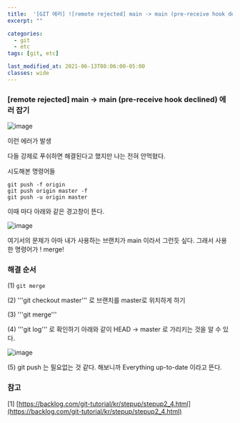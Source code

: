 ```yaml
---
title:  '[GIT 에러] ![remote rejected] main -> main (pre-receive hook declined)'
excerpt: ""

categories:
  - git
  - etc
tags: [git, etc]

last_modified_at: 2021-06-13T08:06:00-05:00
classes: wide
---
```

###  [remote rejected] main -> main (pre-receive hook declined) 에러 잡기


![image](https://user-images.githubusercontent.com/53431568/125394140-2f448380-e3e4-11eb-9eff-67877f29e11a.png)

이런 에러가 발생

다들 강제로 푸쉬하면 해결된다고 했지만 나는 전혀 안먹혔다.

시도해본 명령어들

```
git push -f origin
git push origin master -f
git push -u origin master
```

이때 마다 아래와 같은 경고창이 뜬다.

![image](https://user-images.githubusercontent.com/53431568/125394294-729ef200-e3e4-11eb-80f4-02d83f1e1bb7.png)

여기서의 문제가 아마 내가 사용하는 브랜치가 main 이라서 그런듯 싶다. 그래서 사용한 명령어가 ! merge!

### 해결 순서

(1) ```git merge```

(2) '''git checkout master''' 로 브랜치를 master로 위치하게 하기 

(3) '''git merge'''

(4) '''git log''' 로 확인하기 아래와 같이 HEAD -> master 로 가리키는 것을 알 수 있다.

![image](https://user-images.githubusercontent.com/53431568/125394497-b8f45100-e3e4-11eb-93da-c168341d4a21.png)

(5) git push 는 필요없는 것 같다. 해보니까 Everything up-to-date 이라고 뜬다.


### 참고

[1] [https://backlog.com/git-tutorial/kr/stepup/stepup2_4.html](https://backlog.com/git-tutorial/kr/stepup/stepup2_4.html)
